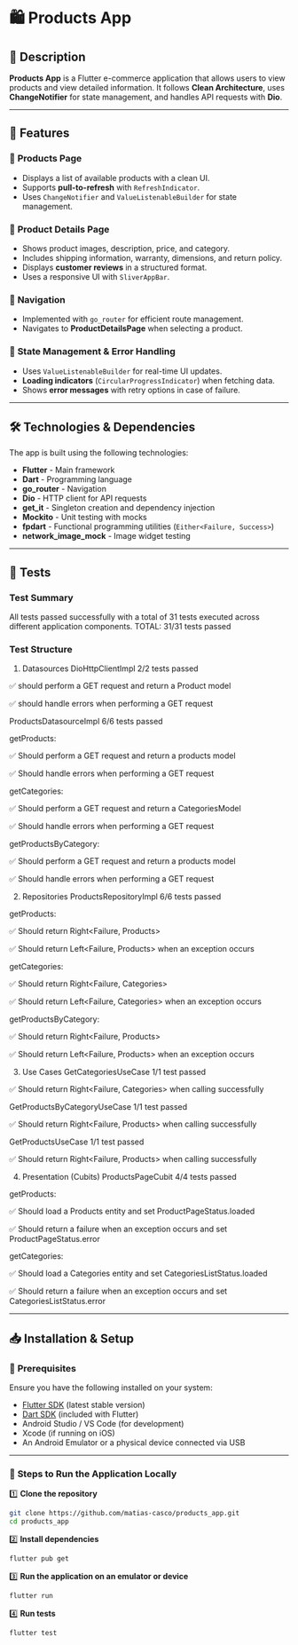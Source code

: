 # 🛍️ Products App  

## 📌 Description  
**Products App** is a Flutter e-commerce application that allows users to view products and view detailed information. It follows **Clean Architecture**, uses **ChangeNotifier** for state management, and handles API requests with **Dio**.  

---

## 🚀 Features  

### 🔹 **Products Page**
- Displays a list of available products with a clean UI.  
- Supports **pull-to-refresh** with `RefreshIndicator`.  
- Uses `ChangeNotifier` and `ValueListenableBuilder` for state management.

### 🔹 **Product Details Page**
- Shows product images, description, price, and category.  
- Includes shipping information, warranty, dimensions, and return policy.  
- Displays **customer reviews** in a structured format.  
- Uses a responsive UI with `SliverAppBar`.

### 🔹 **Navigation**
- Implemented with `go_router` for efficient route management.  
- Navigates to **ProductDetailsPage** when selecting a product.  

### 🔹 **State Management & Error Handling**
- Uses `ValueListenableBuilder` for real-time UI updates.  
- **Loading indicators** (`CircularProgressIndicator`) when fetching data.  
- Shows **error messages** with retry options in case of failure.

---

## 🛠️ Technologies & Dependencies  
The app is built using the following technologies:  

- **Flutter** - Main framework  
- **Dart** - Programming language  
- **go_router** - Navigation  
- **Dio** - HTTP client for API requests
- **get_it** - Singleton creation and dependency injection
- **Mockito** - Unit testing with mocks  
- **fpdart** - Functional programming utilities (`Either<Failure, Success>`)  
- **network_image_mock** - Image widget testing

---

## 🧪 Tests  

### Test Summary
All tests passed successfully with a total of 31 tests executed across different application components.
TOTAL: 31/31 tests passed

### Test Structure
1. Datasources
DioHttpClientImpl
2/2 tests passed

✅ should perform a GET request and return a Product model

✅ should handle errors when performing a GET request

ProductsDatasourceImpl
6/6 tests passed

getProducts:

✅ Should perform a GET request and return a products model

✅ Should handle errors when performing a GET request

getCategories:

✅ Should perform a GET request and return a CategoriesModel

✅ Should handle errors when performing a GET request

getProductsByCategory:

✅ Should perform a GET request and return a products model

✅ Should handle errors when performing a GET request

2. Repositories
ProductsRepositoryImpl
6/6 tests passed

getProducts:

✅ Should return Right<Failure, Products>

✅ Should return Left<Failure, Products> when an exception occurs

getCategories:

✅ Should return Right<Failure, Categories>

✅ Should return Left<Failure, Categories> when an exception occurs

getProductsByCategory:

✅ Should return Right<Failure, Products>

✅ Should return Left<Failure, Products> when an exception occurs

3. Use Cases
GetCategoriesUseCase
1/1 test passed

✅ Should return Right<Failure, Categories> when calling successfully

GetProductsByCategoryUseCase
1/1 test passed

✅ Should return Right<Failure, Products> when calling successfully

GetProductsUseCase
1/1 test passed

✅ Should return Right<Failure, Products> when calling successfully

4. Presentation (Cubits)
ProductsPageCubit
4/4 tests passed

getProducts:

✅ Should load a Products entity and set ProductPageStatus.loaded

✅ Should return a failure when an exception occurs and set ProductPageStatus.error

getCategories:

✅ Should load a Categories entity and set CategoriesListStatus.loaded

✅ Should return a failure when an exception occurs and set CategoriesListStatus.error

---

## 📥 Installation & Setup  

### 📌 **Prerequisites**  
Ensure you have the following installed on your system:  
- [Flutter SDK](https://flutter.dev/docs/get-started/install) (latest stable version)  
- [Dart SDK](https://dart.dev/get-dart) (included with Flutter)  
- Android Studio / VS Code (for development)  
- Xcode (if running on iOS)  
- An Android Emulator or a physical device connected via USB  

---

### 🚀 **Steps to Run the Application Locally**  

1️⃣ **Clone the repository**  
```bash
git clone https://github.com/matias-casco/products_app.git
cd products_app
```

2️⃣ **Install dependencies**
```bash
flutter pub get
```

3️⃣ **Run the application on an emulator or device**

```bash
flutter run
```

4️⃣ **Run tests**

```bash
flutter test
```
